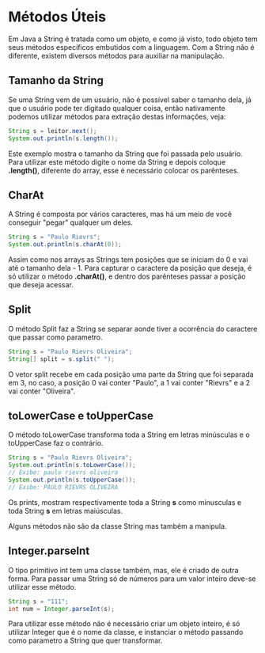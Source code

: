 <h1>Métodos Úteis</h1>

Em Java a String é tratada como um objeto, e como já visto, todo objeto tem seus métodos específicos embutidos com a linguagem. Com a String não é diferente, existem diversos métodos para auxiliar na manipulação.

<h2>Tamanho da String</h2>
Se uma String vem de um usuário, não é possível saber o tamanho dela, já que o usuário pode ter digitado qualquer coisa, então nativamente podemos utilizar métodos para extração destas informações, veja:

```java
String s = leitor.next();
System.out.println(s.length());
```

Este exemplo mostra o tamanho da String que foi passada pelo usuário. Para utilizar este método digite o nome da String e depois coloque **.length()**, diferente do array, esse é necessário colocar os parênteses.

<h2>CharAt</h2>
A String é composta por vários caracteres, mas há um meio de você conseguir "pegar" qualquer um deles.

```java
String s = "Paulo Rievrs";
System.out.println(s.charAt(0));
```

Assim como nos arrays as Strings tem posições que se iniciam do 0 e vai até o tamanho dela - 1. Para capturar o caractere da posição que deseja, é só utilizar o método **.charAt()**, e dentro dos parênteses passar a posição que deseja acessar.

<h2>Split</h2>

O método Split faz a String se separar aonde tiver a ocorrência do caractere que passar como parametro.

```java
String s = "Paulo Rievrs Oliveira";
String[] split = s.split(" ");
```

O vetor split recebe em cada posição uma parte da String que foi separada em 3, no caso, a posição 0 vai conter "Paulo", a 1 vai conter "Rievrs" e a 2 vai conter "Oliveira".

<h2> toLowerCase e toUpperCase</h2>
O método toLowerCase transforma toda a String em letras minúsculas e o toUpperCase faz o contrário.

```java
String s = "Paulo Rievrs Oliveira";
System.out.println(s.toLowerCase());
// Exibe: paulo rievrs oliveira
System.out.println(s.toUpperCase());
// Exibe: PAULO RIEVRS OLIVEIRA
```
Os prints, mostram respectivamente toda a String **s** como minusculas e toda String **s** em letras maiúsculas.

Alguns métodos não são da classe String mas também a manipula.

<h2>Integer.parseInt</h2>

O tipo primitivo int tem uma classe também, mas, ele é criado de outra forma. Para passar uma String só de números para um valor inteiro deve-se utilizar esse método.

```java
String s = "111";
int num = Integer.parseInt(s);
```

Para utilizar esse método não é necessário criar um objeto inteiro, é só utilizar Integer que é o nome da classe, e instanciar o método passando como parametro a String que quer transformar.
